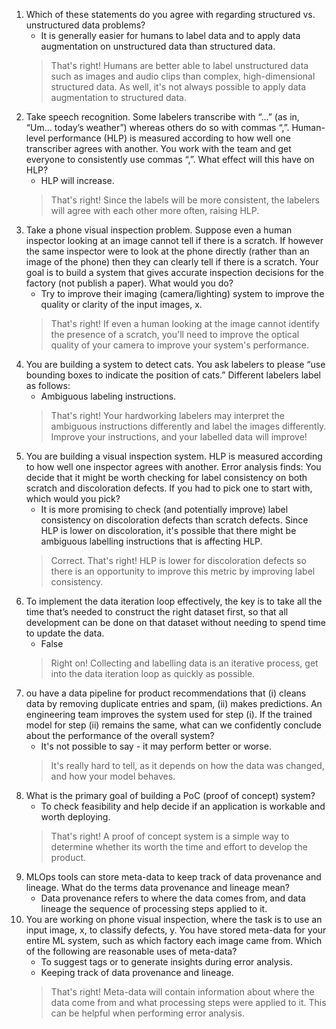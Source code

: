 1. Which of these statements do you agree with regarding structured vs. unstructured data problems?
    + It is generally easier for humans to label data and to apply data augmentation on unstructured data than structured data.
    > That's right! Humans are better able to label unstructured data such as images and audio clips than complex, high-dimensional structured data. As well, it's not always possible to apply data augmentation to structured data.
2. Take speech recognition. Some labelers transcribe with “...” (as in, “Um… today’s weather”) whereas others do so with commas “,”. Human-level performance (HLP) is measured according to how well one transcriber agrees with another. You work with the team and get everyone to consistently use commas “,”. What effect will this have on HLP?
    + HLP will increase.
    > That's right! Since the labels will be more consistent, the labelers will agree with each other more often, raising HLP.
3. Take a phone visual inspection problem. Suppose even a human inspector looking at an image cannot tell if there is a scratch. If however the same inspector were to look at the phone directly (rather than an image of the phone) then they can clearly tell if there is a scratch. Your goal is to build a system that gives accurate inspection decisions for the factory (not publish a paper). What would you do?
    + Try to improve their imaging (camera/lighting) system to improve the quality or clarity of the input images, x.  
    > That's right! If even a human looking at the image cannot identify the presence of a scratch, you'll need to improve the optical quality of your camera to improve your system's performance. 
4. You are building a system to detect cats. You ask labelers to please “use bounding boxes to indicate the position of cats.” Different labelers label as follows:
    + Ambiguous labeling instructions.
    > That's right! Your hardworking labelers may interpret the ambiguous instructions differently and label the images differently. Improve your instructions, and your labelled data will improve!
5. You are building a visual inspection system. HLP is measured according to how well one inspector agrees with another. Error analysis finds:
You decide that it might be worth checking for label consistency on both scratch and discoloration defects. If you had to pick one to start with, which would you pick?
   + It is more promising to check (and potentially improve) label consistency on discoloration defects than scratch defects. Since HLP is lower on discoloration, it's possible that there might be ambiguous labelling instructions that is affecting HLP.
   > Correct. That's right! HLP is lower for discoloration defects so there is an opportunity to improve this metric by improving label consistency. 
6. To implement the data iteration loop effectively, the key is to take all the time that’s needed to construct the right dataset first, so that all development can be done on that dataset without needing to spend time to update the data.
    + False
    > Right on! Collecting and labelling data is an iterative process, get into the data iteration loop as quickly as possible.
7. ou have a data pipeline for product recommendations that (i) cleans data by removing duplicate entries and spam, (ii) makes predictions. An engineering team improves the system used for step (i). If the trained model for step (ii) remains the same, what can we confidently conclude about the performance of the overall system?
    + It's not possible to say - it may perform better or worse.
    > It's really hard to tell, as it depends on how the data was changed, and how your model behaves.
8. What is the primary goal of building a PoC (proof of concept) system?
    + To check feasibility and help decide if an application is workable and worth deploying.
    > That's right! A proof of concept system is a simple way to determine whether its worth the time and effort to develop the product.
9. MLOps tools can store meta-data to keep track of data provenance and lineage. What do the terms data provenance and lineage mean?
    + Data provenance refers to where the data comes from, and data lineage the sequence of processing steps applied to it.
10. You are working on phone visual inspection, where the task is to use an input image, x, to classify defects, y. You have stored meta-data for your entire ML system, such as which factory each image came from. Which of the following are reasonable uses of meta-data?
    + To suggest tags or to generate insights during error analysis.
    + Keeping track of data provenance and lineage.
    > That's right! Meta-data will contain information about where the data come from and what processing steps were applied to it. This can be helpful when performing error analysis.